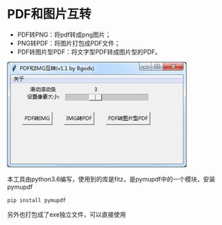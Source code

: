 ﻿
# PDF和图片互转



 - PDF转PNG：将pdf转成png图片；
 - PNG转PDF：将图片打包成PDF文件；
 - PDF转图片型PDF：将文字型PDF转成图片型的PDF。

![](20191018183239.png)


本工具由python3.6编写，使用到的库是fitz，是pymupdf中的一个模块，安装pymupdf

```bash
pip install pymupdf
```

另外也打包成了exe独立文件，可以直接使用
